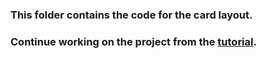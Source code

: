 ### This folder contains the code for the card layout.

### Continue working on the project from the [tutorial](https://www.freecodecamp.org/news/how-to-build-skeleton-screens-using-css-for-better-user-experience).
